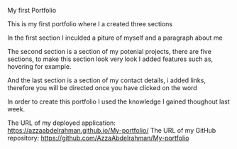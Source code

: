My first Portfolio

This is my first portfolio where I a created three sections



In the first section I inculded a piture of myself and a paragraph about me



The second section is a section of my potenial projects, there are five sections, to make this section look very look I added features such as, hovering for example.


And the last section is a section of my contact details, i added links, therefore you will be directed once you have clicked on the word


In order to create this portfolio I used the knowledge I gained thoughout last week. 



The URL of my deployed application: https://azzaabdelrahman.github.io/My-portfolio/
The URL of my GitHub repository: https://github.com/AzzaAbdelrahman/My-portfolio